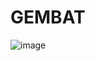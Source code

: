 # GEMBAT
![image](https://user-images.githubusercontent.com/79209089/155868648-340bf8e3-857d-49c9-921a-733950cbcab9.png)
